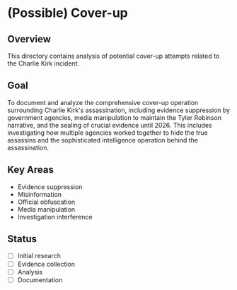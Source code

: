 # (Possible) Cover-up

## Overview
This directory contains analysis of potential cover-up attempts related to the Charlie Kirk incident.

## Goal
To document and analyze the comprehensive cover-up operation surrounding Charlie Kirk's assassination, including evidence suppression by government agencies, media manipulation to maintain the Tyler Robinson narrative, and the sealing of crucial evidence until 2026. This includes investigating how multiple agencies worked together to hide the true assassins and the sophisticated intelligence operation behind the assassination.

## Key Areas
- Evidence suppression
- Misinformation
- Official obfuscation
- Media manipulation
- Investigation interference

## Status
- [ ] Initial research
- [ ] Evidence collection
- [ ] Analysis
- [ ] Documentation

